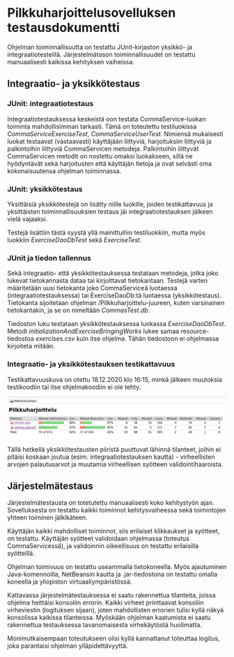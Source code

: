 # Pilkkuharjoittelusovelluksen testausdokumentti

Ohjelman toiminnallisuutta on testattu JUnit-kirjaston yksikkö- ja integraatiotesteillä.
Järjestelmätason toiminnallisuudet on testattu manuaalisesti kaikissa kehityksen vaiheissa.

## Integraatio- ja yksikkötestaus

### JUnit: integraatiotestaus

Integraatiotestauksessa keskeistä oon testata CommaService-luokan toiminta mahdollisimman tarkasti. Tämä on toteutettu testiluokissa *CommaServiceExerciseTest*, *CommaServiceUserTest*.
Nimiensä mukaisesti luokat testaavat (vastaavasti) käyttäjään liittyviä, harjoituksiin liittyviä ja palkintoihin liittyviä CommaServicen metodeja.
Palkintoihin liittyvät CommaServicen metodit on nostettu omaksi luokakseen, sillä ne hyödyntävät sekä harjoitusten että käyttäjän tietoja ja ovat selvästi oma kokonaisuutensa ohjelman toiminnassa.

### JUnit: yksikkötestaus

Yksittäisiä yksikkötestejä on lisätty niille luokille, joiden testikattavuus ja yksittäisten toiminnallisuuksien testaus jäi integraatiotestauksen jälkeen vielä vajaaksi. 

Testejä lisättiin tästä syystä yllä mainittuihin testiluokkiin, mutta myös luokkiin *ExerciseDaoDbTest* sekä *ExerciseTest*.

### JUnit ja tiedon tallennus

Sekä integraatio- että yksikkötestauksessa testataan metodeja, jotka joko lukevat tietokannasta dataa tai kirjoittavat tietokantaan.
Testejä varten määritetään uusi tietokanta joko CommaServiceä luotaessa (integraatiotestauksessa) tai ExerciseDaoDb:tä luotaessa (yksikkötestaus).
Tietokanta sijoitetaan ohjelman /Pilkkuharjoittelu-juureen, kuten varsinainen tietokantakin, ja se on nimeltään *CommasTest.db*.

Tiedoston luku testataan yksikkötestauksessa luokassa *ExerciseDaoDbTest*. Metodi *initializationAndExerciseBringingWorks* lukee samaa resource-tiedostoa *exercises.csv* kuin itse ohjelma.
Tähän tiedostoon ei ohjelmassa kirjoiteta mitään.

### Integraatio- ja yksikkötestauksen testikattavuus

Testikattavuuskuva on otettu 18.12.2020 klo 16:15, minkä jälkeen muutoksia testikoodiin tai itse ohjelmakoodiin ei ole tehty.

<img src="https://github.com/sallasal/Ohte-2020/blob/master/dokumentaatio/media/testikattavuus_20201218.png">

Tällä hetkellä yksikkötestausten piiristä puuttuvat lähinnä tilanteet, joihin ei pitäisi koskaan joutua (esim. integraatiotestauksen kautta) - virheellisten arvojen palautusarvot ja muutamia virheellisen syötteen validointihaaroista.

## Järjestelmätestaus

Järjestelmätestausta on totetutettu manuaalisesti koko kehitystyön ajan. Sovelluksesta on testattu kaikki toiminnot kehitysvaiheessa sekä toimintojen yhteen toiminen jälkikäteen.

Käyttäjän kaikki mahdolliset toiminnot, siis erilaiset klikkaukset ja syötteet, on testattu. Käyttäjän syötteet validoidaan ohjelmassa (toteutus CommaServicessä), ja validoinnin oikeellisuus on testattu erilaisilla syötteillä.

Ohjelman toimivuus on testattu useammalla tietokoneella. Myös ajautuminen Java-komennoilla, NetBeansin kautta ja .jar-tiedostona on testattu omalla koneella ja yliopiston virtuaaliympäristössä.

Kattavassa järjestelmätestauksessa ei saatu rakennettua tilanteita, joissa ohjelma heittäisi konsoliin errorin. Kaikki virheet printtaavat konsoliin virheviestin (logituksen sijaan), joten mahdollisten errorien tulisi kyllä näkyä konsolissa kaikissa tilanteissa. Myöskään ohjelman kaatumista ei saatu rakennettua testauksessa tavanomaisesta virhekäytöstä huolimatta.

Monimutkaisempaan toteutukseen olisi kyllä kannattanut toteuttaa logitus, joka parantaisi ohjelman ylläpidettävyyttä.
